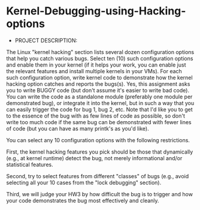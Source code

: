 # Kernel-Debugging-using-Hacking-options
* PROJECT DESCRIPTION:

The Linux "kernel hacking" section lists several dozen configuration options
that help you catch various bugs.  Select ten (10) such configuration
options and enable them in your kernel (if it helps your work, you can
enable just the relevant features and install multiple kernels in your VMs).
For each such configuration option, write kernel code to demonstrate how the
kernel hacking option catches and reports the bugs(s).  Yes, this assignment
asks you to write BUGGY code (but don't assume it's easier to write bad
code).  You can write the code as a standalone module (preferably one module
per demonstrated bug), or integrate it into the kernel, but in such a way
that you can easily trigger the code for bug 1, bug 2, etc.  Note that I'd
like you to get to the essence of the bug with as few lines of code as
possible, so don't write too much code if the same bug can be demonstrated
with fewer lines of code (but you can have as many printk's as you'd like).

You can select any 10 configuration options with the following restrictions.

First, the kernel hacking features you pick should be those that dynamically
(e.g., at kernel runtime) detect the bug, not merely informational and/or
statistical features.

Second, try to select features from different "classes" of bugs (e.g., avoid
selecting all your 10 cases from the "lock debugging" section).

Third, we will judge your HW3 by how difficult the bug is to trigger and how
your code demonstrates the bug most effectively and cleanly.
